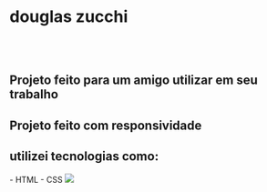 <h1>douglas zucchi</h1>
<br>
<br>
<h2>Projeto feito para um amigo utilizar em seu trabalho </h2>
<h2> Projeto feito com responsividade</h2>
<h2> utilizei tecnologias como:</h2>
- HTML
- CSS
<img src="https://github.com/Zucchi100/douglas-zucchi/blob/main/img/Captura%20de%20Tela%20(8).png?raw=true">
